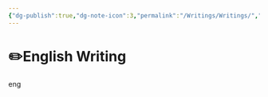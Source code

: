 ```yaml
---
{"dg-publish":true,"dg-note-icon":3,"permalink":"/Writings/Writings/","dg-created":"2023-05-09T16:28:00+08:00","dg-updated":"2023-05-09T16:28:00+08:00","tags":["philosophy","Robert C.Solomon"],"dg-path":"Writings/Writings.md","dgPassFrontmatter":true,"noteIcon":3,"created":"2023-05-09T16:28:00+08:00","updated":"2023-05-09T16:28:00+08:00"}
---
```



# ✏️English Writing

eng